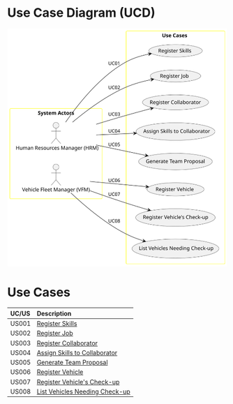 # Use Case Diagram (UCD)



![Use Case Diagram](svg/use-case-diagram.svg)



# Use Cases

| UC/US | Description                                                                         |                   
|:------|:------------------------------------------------------------------------------------|
| US001 | [Register Skills](../../us001/01.requirements-engineering/Readme.md)                |
| US002 | [Register Job](../../us002/01.requirements-engineering/Readme.md)                   |
| US003 | [Register Collaborator](../../us003/01.requirements-engineering/Readme.md)          |
| US004 | [Assign Skills to Collaborator](../../us004/01.requirements-engineering/Readme.md)  |
| US005 | [Generate Team Proposal](../../us005/01.requirements-engineering/Readme.md)         |
| US006 | [Register Vehicle](../../us006/01.requirements-engineering/Readme.md)               |
| US007 | [Register Vehicle's Check-up](../../us007/01.requirements-engineering/Readme.md)    |
| US008 | [List Vehicles Needing Check-up](../../us008/01.requirements-engineering/Readme.md) |
